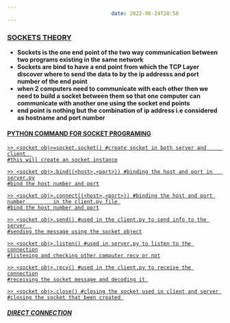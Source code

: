 ```yaml
---
                                  date: 2022-06-24T20:50
---
```


### **<u>SOCKETS THEORY</u>**

- **Sockets is the one end point of the two way communication between two programs existing in the same network**
- **Sockets are bind to have a end point from which the TCP Layer discover where to send the data to by the ip addresss and port number of the end point**
- **when 2 computers need to communicate with each other then we need to build a socket between them so that one computer can communicate with another one using the socket end points**
- **end point is nothing but the combination of ip address i.e considered as hostname and port number**

#### **<u>PYTHON COMMAND FOR SOCKET PROGRAMING**
	
```
>> <socket obj>=socket.socket() #create socket in both server and                  client  
#this will create an socket instance

>> <socket obj>.bind((<host>,<port>)) #binding the host and port in                server.py
#bind the host number and port

>> <socket obj>.connect((<host>,<port>)) #binding the host and port number         in the client.py file 
#bind the host number and port

>> <socket obj>.send() #used in the client.py to send info to the server  
#sending the message using the socket object

>> <socket obj>.listen() #used in server.py to listen to the connection
#listening and checking other computer recv or not

>> <socket obj>.recv() #used in the client.py to receive the connection
#receiving the socket message and decoding it 

>> <socket obj>.close() #closing the socket used in client and server 
#closing the socket that been created 
```
##### **DIRECT CONNECTION**





